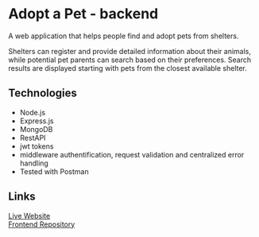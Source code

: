 # Adopt a Pet - backend

A web application that helps people find and adopt pets from shelters.

Shelters can register and provide detailed information about their animals, while potential pet parents can search based on their preferences. Search results are displayed starting with pets from the closest available shelter.

## Technologies

- Node.js
- Express.js
- MongoDB
- RestAPI
- jwt tokens
- middleware authentification, request validation and centralized error handling
- Tested with Postman

## Links

[Live Website](https://adoptapet.soon.it/) \
[Frontend Repository](https://github.com/AnnaIndyukova/adopt-a-pet-frontend)
